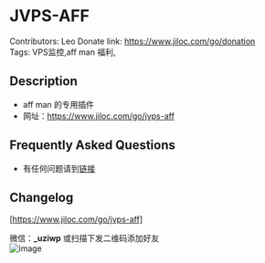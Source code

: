 # JVPS-AFF
Contributors: Leo
Donate link: https://www.jiloc.com/go/donation  
Tags: VPS监控,aff man 福利,



## Description
* aff man 的专用插件
* 网址：https://www.jiloc.com/go/jvps-aff



## Frequently Asked Questions
* 有任何问题请到[链接](https://www.jiloc.com/go/jvps-aff)



## Changelog
[https://www.jiloc.com/go/jvps-aff]



微信：**_uziwp** 或扫描下发二维码添加好友  
![image](https://www.jiloc.com/wp-content/uooz-it-wechat.png)